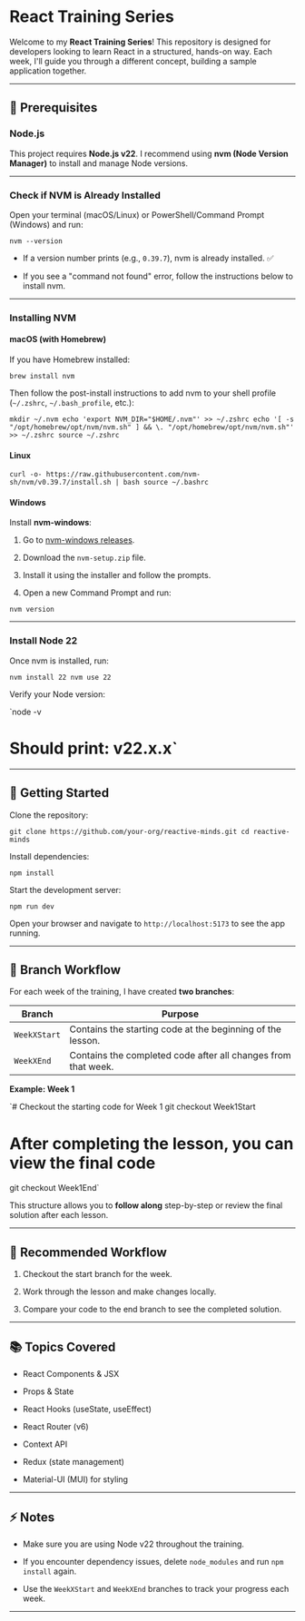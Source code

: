 React Training Series
=====================

Welcome to my **React Training Series**! This repository is designed for developers looking to learn React in a structured, hands-on way. Each week, I'll guide you through a different concept, building a sample application together.

* * * * *

📌 Prerequisites
----------------

### Node.js

This project requires **Node.js v22**. I recommend using **nvm (Node Version Manager)** to install and manage Node versions.

* * * * *

### Check if NVM is Already Installed

Open your terminal (macOS/Linux) or PowerShell/Command Prompt (Windows) and run:

`nvm --version`

-   If a version number prints (e.g., `0.39.7`), nvm is already installed. ✅

-   If you see a "command not found" error, follow the instructions below to install nvm.

* * * * *

### Installing NVM

#### macOS (with Homebrew)

If you have Homebrew installed:

`brew install nvm`

Then follow the post-install instructions to add nvm to your shell profile (`~/.zshrc`, `~/.bash_profile`, etc.):

`mkdir ~/.nvm
echo 'export NVM_DIR="$HOME/.nvm"' >> ~/.zshrc
echo '[ -s "/opt/homebrew/opt/nvm/nvm.sh" ] && \. "/opt/homebrew/opt/nvm/nvm.sh"' >> ~/.zshrc
source ~/.zshrc`

#### Linux

`curl -o- https://raw.githubusercontent.com/nvm-sh/nvm/v0.39.7/install.sh | bash
source ~/.bashrc`

#### Windows

Install **nvm-windows**:

1.  Go to [nvm-windows releases](https://github.com/coreybutler/nvm-windows/releases).

2.  Download the `nvm-setup.zip` file.

3.  Install it using the installer and follow the prompts.

4.  Open a new Command Prompt and run:

`nvm version`

* * * * *

### Install Node 22

Once nvm is installed, run:

`nvm install 22
nvm use 22`

Verify your Node version:

`node -v
# Should print: v22.x.x`

* * * * *

🚀 Getting Started
------------------

Clone the repository:

`git clone https://github.com/your-org/reactive-minds.git
cd reactive-minds`

Install dependencies:

`npm install`

Start the development server:

`npm run dev`

Open your browser and navigate to `http://localhost:5173` to see the app running.

* * * * *

🌳 Branch Workflow
------------------

For each week of the training, I have created **two branches**:

| Branch | Purpose |
| --- | --- |
| `WeekXStart` | Contains the starting code at the beginning of the lesson. |
| `WeekXEnd` | Contains the completed code after all changes from that week. |

**Example: Week 1**

`# Checkout the starting code for Week 1
git checkout Week1Start

# After completing the lesson, you can view the final code
git checkout Week1End`

This structure allows you to **follow along** step-by-step or review the final solution after each lesson.

* * * * *

📝 Recommended Workflow
-----------------------

1.  Checkout the start branch for the week.

2.  Work through the lesson and make changes locally.

3.  Compare your code to the end branch to see the completed solution.

* * * * *

📚 Topics Covered
-----------------

-   React Components & JSX

-   Props & State

-   React Hooks (useState, useEffect)

-   React Router (v6)

-   Context API

-   Redux (state management)

-   Material-UI (MUI) for styling

* * * * *

⚡ Notes
-------

-   Make sure you are using Node v22 throughout the training.

-   If you encounter dependency issues, delete `node_modules` and run `npm install` again.

-   Use the `WeekXStart` and `WeekXEnd` branches to track your progress each week.

* * * * *

